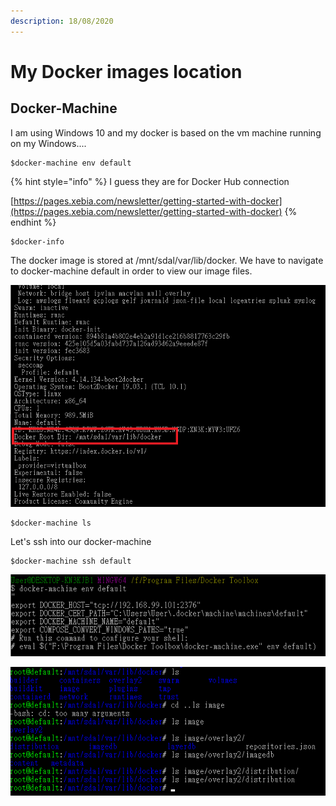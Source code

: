 ```yaml
---
description: 18/08/2020
---
```


# My Docker images location

## Docker-Machine 

I am using Windows 10 and my docker is based on the vm machine running on my Windows....

```
$docker-machine env default
```

{% hint style="info" %}
 I guess they are for Docker Hub connection

[https://pages.xebia.com/newsletter/getting-started-with-docker](https://pages.xebia.com/newsletter/getting-started-with-docker)
{% endhint %}

```text
$docker-info
```

The docker image is stored at /mnt/sdal/var/lib/docker. We have to navigate to docker-machine default in order to view our image files.

![](../.gitbook/assets/docker-info.png)

```text
$docker-machine ls
```

Let's ssh into our docker-machine

```text
$docker-machine ssh default 
```

![](../.gitbook/assets/1%20%281%29.png)

![](../.gitbook/assets/docker-machine-storage.png)

